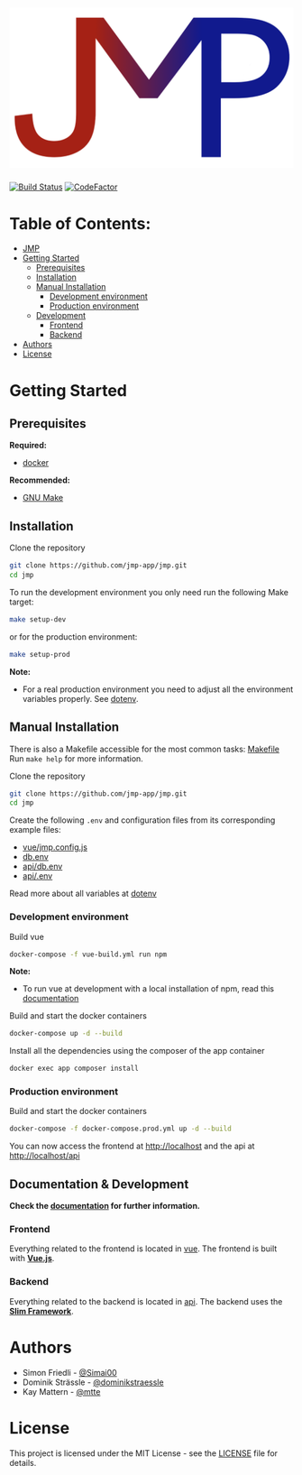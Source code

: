 # ![JMP](logo.png)

[![Build Status](https://travis-ci.com/jmp-app/jmp.svg?branch=master)](https://travis-ci.com/jmp-app/jmp)
[![CodeFactor](https://www.codefactor.io/repository/github/jmp-app/jmp/badge)](https://www.codefactor.io/repository/github/jmp-app/jmp)

# Table of Contents:
- [JMP](#jmplogopng)
- [Getting Started](#getting-started)
  * [Prerequisites](#prerequisites)
  * [Installation](#installation)
  * [Manual Installation](#manual-installation)
    + [Development environment](#development-environment)
    + [Production environment](#production-environment)
  * [Development](#documentation--development)
    + [Frontend](#frontend)
    + [Backend](#backend)
- [Authors](#authors)
- [License](#license)

# Getting Started

## Prerequisites

**Required:**
 * [docker](https://www.docker.com/)

**Recommended:**
 * [GNU Make](https://www.gnu.org/software/make/)

## Installation

Clone the repository
```bash
git clone https://github.com/jmp-app/jmp.git
cd jmp
```

To run the development environment you only need run the following Make target:

````bash
make setup-dev
````

or for the production environment:

````bash
make setup-prod
````

**Note:**
* For a real production environment you need to adjust all the environment variables properly. See [dotenv](docs/dotenv.md).

## Manual Installation

There is also a Makefile accessible for the most common tasks: [Makefile](Makefile)  
Run `make help` for more information.

Clone the repository
```bash
git clone https://github.com/jmp-app/jmp.git
cd jmp
```

Create the following `.env` and configuration files from its corresponding example files:
* [vue/jmp.config.js](vue/jmp.config.js)
* [db.env](db.env)
* [api/db.env](api/db.env)
* [api/.env](api/.env)

Read more about all variables at [dotenv](docs/dotenv.md)

### Development environment

Build vue
```bash
docker-compose -f vue-build.yml run npm
```
**Note:**
* To run vue at development with a local installation of npm, read this [documentation](vue/README.md)

Build and start the docker containers
```bash
docker-compose up -d --build
```

Install all the dependencies using the composer of the app container
````bash
docker exec app composer install
````

### Production environment

Build and start the docker containers
````bash
docker-compose -f docker-compose.prod.yml up -d --build
````

You can now access the frontend at [http://localhost](http://localhost) and the api at [http://localhost/api](http://localhost/api)

## Documentation & Development

**Check the [documentation](docs/README.md) for further information.**

### Frontend

Everything related to the frontend is located in [vue](vue). The frontend is built with **[Vue.js](https://vuejs.org/)**.
### Backend

Everything related to the backend is located in [api](api). The backend uses the **[Slim Framework](https://www.slimframework.com/)**.


# Authors

- Simon Friedli - [@Simai00](https://github.com/Simai00)
- Dominik Strässle - [@dominikstraessle](https://github.com/dominikstraessle)
- Kay Mattern - [@mtte](https://github.com/mtte)

# License

This project is licensed under the MIT License - see the [LICENSE](LICENSE) file for details.
